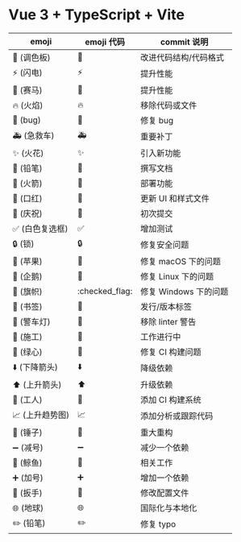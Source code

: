 # Vue 3 + TypeScript + Vite

| emoji           | emoji 代码                 | commit 说明           |
| --------------- | -------------------------- | --------------------- |
| 🎨 (调色板)     | :art:                      | 改进代码结构/代码格式 |
| ⚡️ (闪电)      | :zap:                      | 提升性能              |
| 🐎 (赛马)       | :racehorse:                | 提升性能              |
| 🔥 (火焰)       | :fire:                     | 移除代码或文件        |
| 🐛 (bug)        | :bug:                      | 修复 bug              |
| 🚑 (急救车)     | :ambulance:                | 重要补丁              |
| ✨ (火花)       | :sparkles:                 | 引入新功能            |
| 📝 (铅笔)       | :pencil:                   | 撰写文档              |
| 🚀 (火箭)       | :rocket:                   | 部署功能              |
| 💄 (口红)       | :lipstick:                 | 更新 UI 和样式文件    |
| 🎉 (庆祝)       | :tada:                     | 初次提交              |
| ✅ (白色复选框) | :white_check_mark:         | 增加测试              |
| 🔒 (锁)         | :lock:                     | 修复安全问题          |
| 🍎 (苹果)       | :apple:                    | 修复 macOS 下的问题   |
| 🐧 (企鹅)       | :penguin:                  | 修复 Linux 下的问题   |
| 🏁 (旗帜)       | :checked_flag:             | 修复 Windows 下的问题 |
| 🔖 (书签)       | :bookmark:                 | 发行/版本标签         |
| 🚨 (警车灯)     | :rotating_light:           | 移除 linter 警告      |
| 🚧 (施工)       | :construction:             | 工作进行中            |
| 💚 (绿心)       | :green_heart:              | 修复 CI 构建问题      |
| ⬇️ (下降箭头)   | :arrow_down:               | 降级依赖              |
| ⬆️ (上升箭头)   | :arrow_up:                 | 升级依赖              |
| 👷 (工人)       | :construction_worker:      | 添加 CI 构建系统      |
| 📈 (上升趋势图) | :chart_with_upwards_trend: | 添加分析或跟踪代码    |
| 🔨 (锤子)       | :hammer:                   | 重大重构              |
| ➖ (减号)       | :heavy_minus_sign:         | 减少一个依赖          |
| 🐳 (鲸鱼)       | :whale:                    | 相关工作              |
| ➕ (加号)       | :heavy_plus_sign:          | 增加一个依赖          |
| 🔧 (扳手)       | :wrench:                   | 修改配置文件          |
| 🌐 (地球)       | :globe_with_meridians:     | 国际化与本地化        |
| ✏️ (铅笔)       | :pencil2:                  | 修复 typo             |
